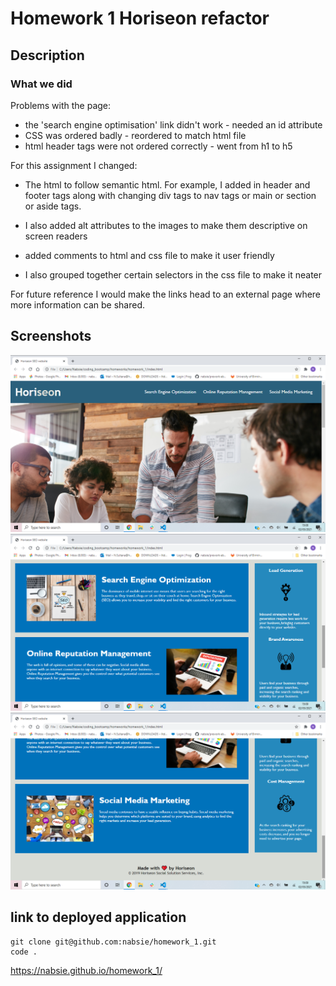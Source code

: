# Homework 1 Horiseon refactor

## Description

### What we did

Problems with the page:

- the 'search engine optimisation' link didn't work - needed an id attribute
- CSS was ordered badly - reordered to match html file
- html header tags were not ordered correctly - went from h1 to h5

For this assignment I changed:

- The html to follow semantic html. For example, I added in header and footer tags along with changing div tags to nav tags or main or section or aside tags.

- I also added alt attributes to the images to make them descriptive on screen readers

- added comments to html and css file to make it user friendly

- I also grouped together certain selectors in the css file to make it neater

For future reference I would make the links head to an external page where more information can be shared.

## Screenshots

![screenshot1](./assets/images/Screenshot-1.png)
![screenshot2](./assets/images/Screenshot-2.png)
![screenshot3](./assets/images/Screenshot-3.png)

## link to deployed application

```
git clone git@github.com:nabsie/homework_1.git
code .
```

https://nabsie.github.io/homework_1/
